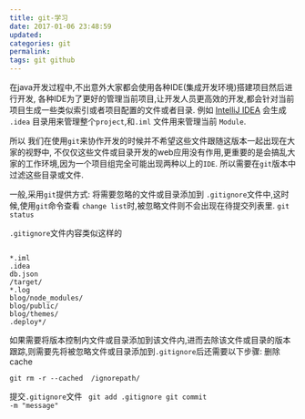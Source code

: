 ```yaml
---
title: git-学习
date: 2017-01-06 23:48:59
updated:
categories: git
permalink:
tags: git github
---
```


在java开发过程中,不出意外大家都会使用各种IDE(集成开发环境)搭建项目然后进行开发, 各种IDE为了更好的管理当前项目,让开发人员更高效的开发,都会针对当前项目生成一些类似索引或者项目配置的文件或者目录. 例如 [IntelliJ IDEA](http://www.jetbrains.com/idea/) 会生成 `.idea` 目录用来管理整个`project`,和`.iml` 文件用来管理当前 `Module`.

<!-- more -->

所以 我们在使用`git`来协作开发的时候并不希望这些文件跟随这版本一起出现在大家的视野中, 不仅仅这些文件或目录开发的web应用没有作用,更重要的是会搞乱大家的工作环境,因为一个项目组完全可能出现两种以上的`IDE`.
所以需要在`git`版本中过滤这些目录或文件.

一般,采用`git`提供方式: 将需要忽略的文件或目录添加到 `.gitignore`文件中,这时候,使用`git`命令查看 `change list`时,被忽略文件则不会出现在待提交列表里. `git status`

`.gitignore`文件内容类似这样的

```log

*.iml
.idea
db.json
/target/
*.log
blog/node_modules/
blog/public/
blog/themes/
.deploy*/

```

如果需要将版本控制内文件或目录添加到该文件内,进而去除该文件或目录的版本跟踪,则需要先将被忽略文件或目录添加到`.gitignore`后还需要以下步骤:
删除cache

```git
git rm -r --cached  /ignorepath/

```
提交`.gitignore`文件
<code>
git add .gitignore
git commit -m "message"
</code>
